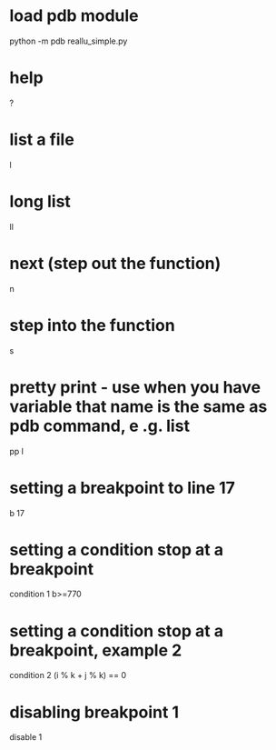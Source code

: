 # load pdb module
python -m pdb reallu_simple.py

# help
?

# list a file
l

# long list
ll

# next (step out the function)
n

# step into the function
s

# pretty print - use when you have variable that name is the same as pdb command, e .g. list
pp l

# setting a breakpoint to line 17
b 17

# setting a condition stop at a breakpoint
condition 1 b>=770

# setting a condition stop at a breakpoint, example 2
condition 2 (i % k + j % k) == 0

# disabling breakpoint 1
disable 1